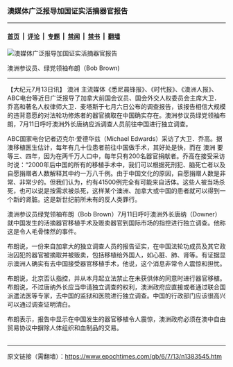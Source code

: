 ### 澳媒体广泛报导加国证实活摘器官报告

---

#### [首页](../../../..?n1383545) &nbsp;|&nbsp; [评论](../../../../../epoch-comment?n1383545) &nbsp;|&nbsp; [专题](../../../../../epoch-special?n1383545) &nbsp;|&nbsp; [禁闻](../../../../../epoch-news?n1383545) &nbsp;|&nbsp; [禁书](../../../../../books?n1383545) &nbsp;|&nbsp; [翻墙](https://github.com/gfw-breaker/nogfw/blob/master/README.md?n1383545)


<div><img alt="澳媒体广泛报导加国证实活摘器官报告" class="attachment-djy_600_400 size-djy_600_400 wp-post-image" src="https://i.epochtimes.com/assets/uploads/2006/07/607121125121019.jpg"/>
<div class="caption">
 <p>
  澳洲参议员、绿党领袖布朗（Bob Brown)
 </p>
</div></div><hr/><div class="post_content" id="artbody" itemprop="articleBody">
 <!-- article content begin -->
 <p>
  【大纪元7月13日讯】
  <ok href="https://www.epochtimes.com/gb/tag/%E6%BE%B3%E6%B4%B2.html">
   澳洲
  </ok>
  主流媒体《悉尼晨锋报》、《时代报》、《澳洲人报》、ABC电台等近日广泛报导了加拿大前国会议员、国会外交人权委员会主席大卫．乔高和著名人权律师大卫．麦塔斯于七月六日公布的调查报告，该报告相信大规模的违背意愿的对法轮功修炼者的器官摘取在中国确实存在。澳洲参议员绿党领袖布朗，7月11日呼吁澳洲外长唐纳应派调查人员前往中国进行独立调查。
 </p>
 <p>
  ABC国家电台记者迈克尔‧爱德华兹（Michael Edwards）采访了大卫．乔高。据澳移植医生估计，每年有几十位患者前往中国做手术，其好处是快，而在
  <ok href="https://www.epochtimes.com/gb/tag/%E6%BE%B3%E6%B4%B2.html">
   澳洲
  </ok>
  要等三、四年，因为在两千万人口中，每年只有200名器官捐献者。乔高在接受采访时说：“2000年后中国的所有的移植手术中，我们可以根据死刑犯、脑死亡者以及自愿捐赠者人数解释其中约一万八千例。由于中国文化的原因，自愿捐赠人数是非常、非常少的。但我们认为，约有41500例完全有可能来自活体。这些人被当场杀死，也可以说是按需求被杀死，这样某个澳洲、加拿大或中国的患者就可以得到一个新的肾脏。这是新世纪前所未有的反人类罪行。
 </p>
 <p>
  澳洲参议员绿党领袖布朗（Bob Brown）7月11日呼吁澳洲外长唐纳（Downer）就中国发生的活摘器官移植手术及贩卖器官到国际市场的指控进行独立调查。他称这是令人毛骨悚然的事件。
 </p>
 <p>
  布朗说，一份来自加拿大的独立调查人员的报告证实，在中国法轮功成员及其它政治囚犯的器官被摘取并被贩卖，包括移植给外国人，如心脏、肺、肾等。有证据显示澳洲人确实有去中国接受器官移植手术，他说，这个消息非常令人震惊和担忧。
 </p>
 <p>
  布朗说，北京否认指控，并从本月起立法禁止在未获供体的同意时进行器官移植。布朗说，不过唐纳外长应当申请独立调查的权利，澳洲政府应直接或者通过联合国派遣法医等专家，去中国的监狱和医院进行独立调查。中国的行政部门应该很高兴可以通过调查证明清白。
 </p>
 <p>
  布朗表示，报告中显示在中国发生的器官移植令人震惊，澳洲政府必须在澳中自由贸易协议中摒除人体组织和血制品的交易。
  <br/>
  <font color="#ffffff">
   (http://www.dajiyuan.com)
  </font>
 </p>
 <!-- article content end -->
 <div id="below_article_ad">
 </div>
</div>


---

原文链接（需翻墙）：https://www.epochtimes.com/gb/6/7/13/n1383545.htm